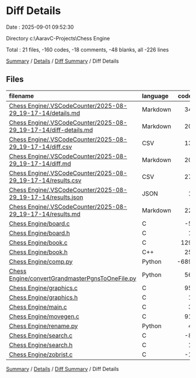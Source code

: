 # Diff Details

Date : 2025-09-01 09:52:30

Directory c:\\AaravC-Projects\\Chess Engine

Total : 21 files,  -160 codes, -18 comments, -48 blanks, all -226 lines

[Summary](results.md) / [Details](details.md) / [Diff Summary](diff.md) / Diff Details

## Files
| filename | language | code | comment | blank | total |
| :--- | :--- | ---: | ---: | ---: | ---: |
| [Chess Engine/.VSCodeCounter/2025-08-29\_19-17-14/details.md](/Chess%20Engine/.VSCodeCounter/2025-08-29_19-17-14/details.md) | Markdown | 34 | 0 | 6 | 40 |
| [Chess Engine/.VSCodeCounter/2025-08-29\_19-17-14/diff-details.md](/Chess%20Engine/.VSCodeCounter/2025-08-29_19-17-14/diff-details.md) | Markdown | 20 | 0 | 6 | 26 |
| [Chess Engine/.VSCodeCounter/2025-08-29\_19-17-14/diff.csv](/Chess%20Engine/.VSCodeCounter/2025-08-29_19-17-14/diff.csv) | CSV | 13 | 0 | 0 | 13 |
| [Chess Engine/.VSCodeCounter/2025-08-29\_19-17-14/diff.md](/Chess%20Engine/.VSCodeCounter/2025-08-29_19-17-14/diff.md) | Markdown | 20 | 0 | 7 | 27 |
| [Chess Engine/.VSCodeCounter/2025-08-29\_19-17-14/results.csv](/Chess%20Engine/.VSCodeCounter/2025-08-29_19-17-14/results.csv) | CSV | 27 | 0 | 0 | 27 |
| [Chess Engine/.VSCodeCounter/2025-08-29\_19-17-14/results.json](/Chess%20Engine/.VSCodeCounter/2025-08-29_19-17-14/results.json) | JSON | 1 | 0 | 0 | 1 |
| [Chess Engine/.VSCodeCounter/2025-08-29\_19-17-14/results.md](/Chess%20Engine/.VSCodeCounter/2025-08-29_19-17-14/results.md) | Markdown | 22 | 0 | 7 | 29 |
| [Chess Engine/board.c](/Chess%20Engine/board.c) | C | -5 | 5 | 0 | 0 |
| [Chess Engine/board.h](/Chess%20Engine/board.h) | C | 1 | 0 | 1 | 2 |
| [Chess Engine/book.c](/Chess%20Engine/book.c) | C | 129 | 8 | 29 | 166 |
| [Chess Engine/book.h](/Chess%20Engine/book.h) | C++ | 25 | 0 | 6 | 31 |
| [Chess Engine/comp.py](/Chess%20Engine/comp.py) | Python | -689 | -32 | -142 | -863 |
| [Chess Engine/convertGrandmasterPgnsToOneFile.py](/Chess%20Engine/convertGrandmasterPgnsToOneFile.py) | Python | 56 | 1 | 7 | 64 |
| [Chess Engine/graphics.c](/Chess%20Engine/graphics.c) | C | 95 | -1 | 15 | 109 |
| [Chess Engine/graphics.h](/Chess%20Engine/graphics.h) | C | 1 | 0 | 0 | 1 |
| [Chess Engine/main.c](/Chess%20Engine/main.c) | C | 3 | 0 | 3 | 6 |
| [Chess Engine/movegen.c](/Chess%20Engine/movegen.c) | C | 91 | 0 | 11 | 102 |
| [Chess Engine/rename.py](/Chess%20Engine/rename.py) | Python | 4 | 0 | 1 | 5 |
| [Chess Engine/search.c](/Chess%20Engine/search.c) | C | -8 | 0 | -4 | -12 |
| [Chess Engine/search.h](/Chess%20Engine/search.h) | C | 1 | 0 | -1 | 0 |
| [Chess Engine/zobrist.c](/Chess%20Engine/zobrist.c) | C | -1 | 1 | 0 | 0 |

[Summary](results.md) / [Details](details.md) / [Diff Summary](diff.md) / Diff Details